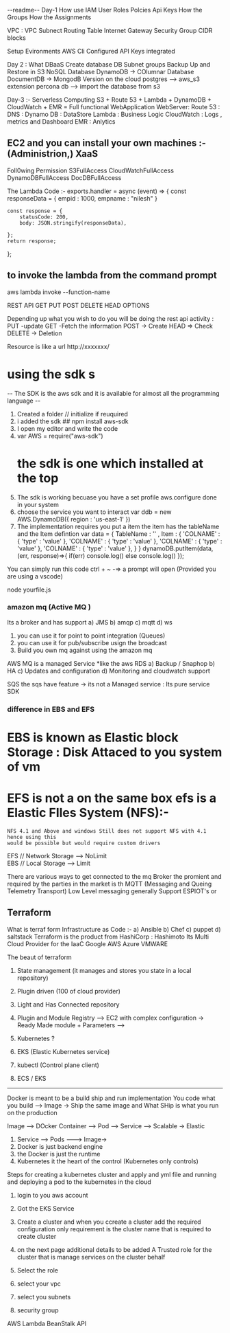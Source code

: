 --readme--
Day-1
How use IAM 
User
Roles 
Polcies 
Api Keys 
How the Groups 
How the Assignments 

VPC : 
VPC 
Subnect 
Routing Table 
Internet Gateway 
Security Group 
CIDR blocks 

Setup Evironments 
AWS Cli Configured 
API Keys integrated 

Day 2 : 
What DBaaS 
Create database 
DB Subnet groups 
Backup Up and Restore in S3 
NoSQL Database 
DynamoDB -> COlumnar Database 
DocumentDB -> MongodB Version on the cloud
postgres --> aws_s3 extension 
percona db --> import the database from s3 

Day-3 :- 
Serverless Computing
S3 + Route 53 + Lambda + DynamoDB + CloudWatch + EMR = Full functional WebApplication 
WebServer:
Route 53 : DNS : 
Dynamo DB : DataStore 
Lambda : Business Logic 
CloudWatch : Logs , metrics and Dashboard 
EMR : Anlytics 

EC2 and you can install your own machines :- (Administrion,)
XaaS 
----------------------------------------------------------------------------------------------------------------
Foll0wing Permission 
S3FullAccess
CloudWatchFullAccess 
DynamoDBFullAccess
DocDBFullAccess 



The Lambda Code :- 
exports.handler = async (event) => {
    const responseData = {
        empid : 1000,
        empname : "nilesh"
    } 
    
    const response = {
        statusCode: 200,
        body: JSON.stringify(responseData),
        
    };
    return response;
};


## to invoke the lambda from the command prompt 
aws lambda  invoke  --function-name <yourfunctiom>  <outfile>


REST API 
GET 
PUT 
POST 
DELETE
HEAD 
OPTIONS 

Depending up what you wish to do you will be doing the rest api activity : 
PUT -update 
GET -Fetch the information 
POST -> Create 
HEAD => Check 
DELETE -> Deletion 

Resource is like a url 
http://xxxxxxx/




# using the sdk s
-- The SDK is the aws sdk and it is available for almost all the programming language -- 

1.  Created a folder // initialize if reuquired 
2.  i added the sdk  ## npm install aws-sdk 
3.  I open my editor and write  the code 
4.  var AWS = require("aws-sdk")
    # the sdk is one which installed at the top 
5.  The sdk is working becuase you have a set profile aws.configure done in your system 
6.  choose the service you want to interact 
    var ddb = new AWS.DynamoDB({
        region : 'us-east-1'
    })
7.  The implementation requires you put a item 
    the item has  the tableName and the Item defintion 
   var data =  {
       TableName : '' , 
       Item : {
          'COLNAME' : {
              'type' : 'value'
          },
          'COLNAME' : {
              'type' : 'value'
          },
          'COLNAME' : {
              'type' : 'value'
          },
          'COLNAME' : {
              'type' : 'value'
          },
       }
    }
    dynamoDB.putItem(data, (err, response)=>{
        if(err)
            console.log()
        else
            console.log()
    });

You can simply run this code 
    ctrl + ~ -=> a prompt will open (Provided you are using a vscode)

node yourfile.js 

### amazon mq (Active MQ )
Its a broker and has support 
a) JMS 
b) amqp 
c) mqtt 
d) ws 

1) you can use it for point to point integration (Queues)
2) you can use it for pub/subscribe usign the broadcast 
3) Build you own mq against using the amazon mq 

AWS MQ is a managed Service *like the aws RDS 
a) Backup / Snaphop 
b) HA 
c) Updates and configuration 
d) Monitoring and cloudwatch support 

SQS the sqs have feature -> its not a Managed service : Its pure service SDK 

### difference in EBS and EFS 
# EBS is known as Elastic block Storage : Disk Attaced to you system of vm 
# EFS is not a on the same box efs is a Elastic FIles System (NFS):- 
    NFS 4.1 and Above and windows Still does not support NFS with 4.1 hence using this 
    would be possible but would require custom drivers 
EFS // Network Storage --> NoLimit  
EBS // Local Storage --> Limit



There are various ways to get connected to the mq Broker 
the promient and required by the parties in the market is th MQTT (Messaging and Queing Telemetry Transport)
Low Level messaging generally Support ESPIOT's or   


## Terraform ## 
What is terraf form 
Infrastructure as Code :- 
a) Ansible 
b) Chef 
c) puppet 
d) saltstack 
Terraform is the product from HashiCorp : Hashimoto
Its Multi Cloud Provider for the IaaC 
Google 
AWS 
Azure 
VMWARE 

The beaut of terraform 
1. State management (it manages and stores you state in a local repository)
2. Plugin driven (100 of cloud provider)
3. Light and Has Connected repository 
4. Plugin and Module Registry --> EC2 with complex configuration -> 
                    Ready Made module + Parameters --> 

























1. Kubernetes ? 
2. EKS (Elastic Kubernetes service)
3. kubectl (Control plane client)
4. ECS / EKS 
-----------------------------------------------
Docker is meant to be a build ship and run implementation 
You code what you build --> Image -> Ship the same image and What SHip is 
what you run on the production 

Image --> DOcker Container --> Pod --> Service --> Scalable -> Elastic 
1. Service --> Pods ---> Image-> 
2. Docker is just backend engine 
3. the Docker is just the runtime 
4. Kubernetes it the heart of the control (Kubernetes only controls)




Steps for creating a kubernetes cluster and apply and yml file and running and deploying 
a pod to the kubernetes in the cloud 
1.  login to you aws account 
2.  Got the EKS Service 
3.  Create a cluster and when you ccreate a cluster add the required configuration 
    only requirement is the cluster name that is required to create cluster 
4. on the next page additional details to be added 
    A Trusted role for the cluster that is manage services on the cluster behalf 

5. Select the role 
6. select your vpc 
7. select you subnets 
8. security group 





























AWS Lambda 
BeanStalk 
API 

